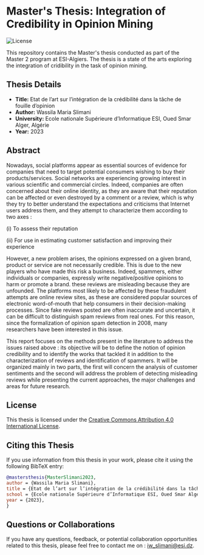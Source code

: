# Master's Thesis: Integration of Credibility in Opinion Mining

![License](https://img.shields.io/badge/License-CC%20BY%204.0-lightgrey.svg)

This repository contains the Master's thesis conducted as part of the Master 2 program at ESI-Algiers. The thesis is a state of the arts exploring the integration of cridibility in the task of opinion mining. 

## Thesis Details

- **Title:** Etat de l’art sur l’intégration de la crédibilité dans la tâche de fouille d’opinion
- **Author:** Wassila Maria Slimani
- **University:** Ecole nationale Supérieure d’Informatique ESI, Oued Smar Alger, Algérie
- **Year:** 2023

## Abstract

Nowadays, social platforms appear as essential sources of evidence for companies that need to target potential consumers wishing to buy their products/services. Social networks are experiencing growing interest in various scientific and commercial circles. Indeed, companies are often concerned about their online identity, as they are aware that their reputation can be affected or even destroyed by a comment or a review, which is why they try to better understand the expectations and criticisms that Internet users address them, and they attempt to characterize them according to two axes :

(i) To assess their reputation

(ii) For use in estimating customer satisfaction and improving their experience

However, a new problem arises, the opinions expressed on a given brand, product or service are not necessarily credible. This is due to the new players who have made this risk a business. Indeed, spammers, either individuals or companies, expressly write negative/positive opinions to harm or promote a brand. these reviews are misleading because they are unfounded. The platforms most likely to be affected by these fraudulent attempts are online review sites, as these are considered popular sources of electronic word-of-mouth that help consumers in their decision-making processes. Since fake reviews posted are often inaccurate and uncertain, it can be difficult to distinguish spam reviews from real ones. For this reason, since the formalization of opinion spam detection in 2008, many researchers have been interested in this issue.

This report focuses on the methods present in the literature to address the issues raised above : its objective will be to define the notion of opinion credibility and to identify the works that tackled it in addition to the characterization of reviews and identification of spammers. It will be organized mainly in two parts, the first will concern the analysis of customer sentiments and the second will address the problem of detecting misleading reviews while presenting the current approaches, the major challenges and areas for future research.

## License

This thesis is licensed under the [Creative Commons Attribution 4.0 International License](https://creativecommons.org/licenses/by/4.0/).

## Citing this Thesis

If you use information from this thesis in your work, please cite it using the following BibTeX entry:
```bibtex
@mastersthesis{MasterSlimani2023,
author = {Wassila Maria Slimani},
title = {Etat de l’art sur l’intégration de la crédibilité dans la tâche de fouille d’opinion},
school = {Ecole nationale Supérieure d’Informatique ESI, Oued Smar Alger, Algérie},
year = {2023},
}
```
## Questions or Collaborations
If you have any questions, feedback, or potential collaboration opportunities related to this thesis, please feel free to contact me on : iw_slimani@esi.dz.
